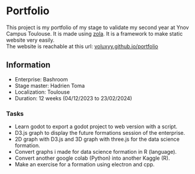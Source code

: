 # Portfolio

This project is my portfolio of my stage to validate my second year at Ynov Campus Toulouse. It is made using [zola](https://www.getzola.org/). It is a framework to make static website very easily.\
The website is reachable at this url: [voluxyy.github.io/portfolio](https://voluxyy.github.io/portfolio)

## Information

- Enterprise: Bashroom
- Stage master: Hadrien Toma
- Localization: Toulouse
- Duration: 12 weeks (04/12/2023 to 23/02/2024)

### Tasks

- Learn godot to export a godot project to web version with a script.
- D3.js graph to display the future formations session of the enterprise.
- 2D graph with D3.js and 3D graph with three.js for the data science formation.
- Convert graphs i made for data science formation in R (language).
- Convert another google colab (Python) into another Kaggle (R).
- Make an exercise for a formation using electron and cpp.
